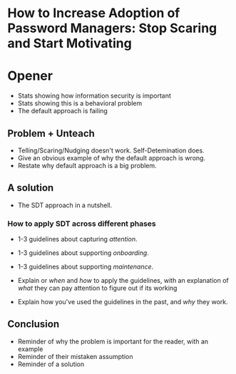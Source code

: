 # How to Increase Adoption of Password Managers: Stop Scaring and Start Motivating

# Opener

- Stats showing how information security is important
- Stats showing this is a behavioral problem
- The default approach is failing

## Problem + Unteach

- Telling/Scaring/Nudging doesn't work. Self-Detemination does.
- Give an obvious example of why the default approach is wrong.
- Restate why default approach is a big problem.

## A solution

- The SDT approach in a nutshell.

### How to apply SDT across different phases
- 1-3 guidelines about capturing *attention*.
- 1-3 guidelines about supporting *onboarding*.
- 1-3 guidelines about supporting *maintenance*.

- Explain or *when* and *how* to apply the guidelines, with an explanation of *what* they can pay attention to figure out if its working

- Explain how you've used the guidelines in the past, and *why* they work.

## Conclusion

- Reminder of why the problem is important for the reader, with an example
- Reminder of their mistaken assumption
- Reminder of a solution

